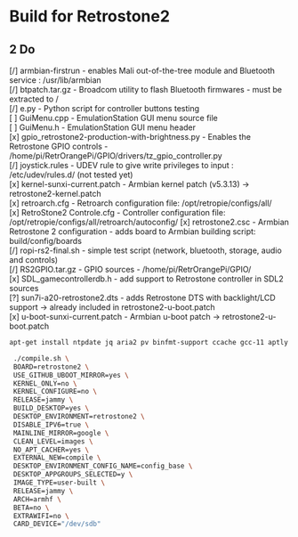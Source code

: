 # Build for Retrostone2

## 2 Do
[/] armbian-firstrun - enables Mali out-of-the-tree module and Bluetooth service : /usr/lib/armbian  
[/] btpatch.tar.gz - Broadcom utility to flash Bluetooth firmwares - must be extracted to /  
[/] e.py - Python script for controller buttons testing  
[ ] GuiMenu.cpp - EmulationStation GUI menu source file  
[ ] GuiMenu.h - EmulationStation GUI menu header  
[x] gpio_retrostone2-production-with-brightness.py - Enables the Retrostone GPIO controls - /home/pi/RetrOrangePi/GPIO/drivers/tz_gpio_controller.py  
[/] joystick.rules - UDEV rule to give write privileges to input : /etc/udev/rules.d/ (not tested yet)  
[x] kernel-sunxi-current.patch - Armbian kernel patch (v5.3.13) -> retrostone2-kernel.patch   
[x] retroarch.cfg - Retroarch configuration file: /opt/retropie/configs/all/  
[x] RetroStone2 Controle.cfg - Controller configuration file: /opt/retropie/configs/all/retroarch/autoconfig/
[x] retrostone2.csc - Armbian Retrostone 2 configuration - adds board to Armbian building script: build/config/boards   
[/] ropi-rs2-final.sh - simple test script (network, bluetooth, storage, audio and controls)  
[/] RS2GPIO.tar.gz - GPIO sources - /home/pi/RetrOrangePi/GPIO/  
[x] SDL_gamecontrollerdb.h - add support to Retrostone controller in SDL2 sources  
[?] sun7i-a20-retrostone2.dts - adds Retrostone DTS with backlight/LCD support -> already included in retrostone2-u-boot.patch  
[x] u-boot-sunxi-current.patch - Armbian u-boot patch -> retrostone2-u-boot.patch  

```bash
apt-get install ntpdate jq aria2 pv binfmt-support ccache gcc-11 aptly bison build-essential debian-archive-keyring debian-keyring device-tree-compiler dwarves flex gcc-arm-linux-gnueabi gcc-aarch64-linux-gnu libbison-dev libc6-dev-armhf-cross libcrypto++-dev libelf-dev libfdt-dev libfile-fcntllock-perl libfl-dev liblz4-tool libncurses-dev libpython2.7-dev libssl-dev libusb-1.0-0-dev patchutils pixz pkg-config python3-distutils qemu-user-static swig u-boot-tools uuid-dev zlib1g-dev lib32ncurses-dev lib32stdc++6 libc6-i386 python2 apt-cacher-ng
```


```bash
 ./compile.sh \
 BOARD=retrostone2 \
 USE_GITHUB_UBOOT_MIRROR=yes \
 KERNEL_ONLY=no \
 KERNEL_CONFIGURE=no \
 RELEASE=jammy \
 BUILD_DESKTOP=yes \
 DESKTOP_ENVIRONMENT=retrostone2 \
 DISABLE_IPV6=true \
 MAINLINE_MIRROR=google \
 CLEAN_LEVEL=images \
 NO_APT_CACHER=yes \
 EXTERNAL_NEW=compile \
 DESKTOP_ENVIRONMENT_CONFIG_NAME=config_base \
 DESKTOP_APPGROUPS_SELECTED=y \
 IMAGE_TYPE=user-built \
 RELEASE=jammy \
 ARCH=armhf \
 BETA=no \
 EXTRAWIFI=no \
 CARD_DEVICE="/dev/sdb"
```


